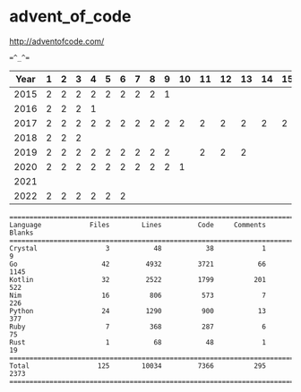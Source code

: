 # advent_of_code

<http://adventofcode.com/>

`=^_^=`

| Year  | 1 | 2 | 3 | 4 | 5 | 6 | 7 | 8 | 9 | 10 | 11 | 12 | 13 | 14 | 15 | 16 | 17 | 18 | 19 | 20 | 21 | 22 | 23 | 24 | 25 |
|-------|---|---|---|---|---|---|---|---|---|----|----|----|----|----|----|----|----|----|----|----|----|----|----|----|----|
| 2015  | 2 | 2 | 2 | 2 | 2 | 2 | 2 | 2 | 1 |    |    |    |    |    |    |    |    |    |    |    |    |    |    |    |    |
| 2016  | 2 | 2 | 2 | 1 |   |   |   |   |   |    |    |    |    |    |    |    |    |    |    |    |    |    |    |    |    |
| 2017  | 2 | 2 | 2 | 2 | 2 | 2 | 2 | 2 | 2 | 2  | 2  | 2  | 2  | 2  | 2  | 1  |    |    |    |    |    |    |    |    |    |
| 2018  | 2 | 2 | 2 |   |   |   |   |   |   |    |    |    |    |    |    |    |    |    |    |    |    |    |    |    |    |
| 2019  | 2 | 2 | 2 | 2 | 2 | 2 | 2 | 2 | 2 |    | 2  | 2  | 2  |    |    |    |    |    |    |    |    |    |    |    |    |
| 2020  | 2 | 2 | 2 | 2 | 2 | 2 | 2 | 2 | 2 | 1  |    |    |    |    |    |    |    |    |    |    |    |    |    |    |    |
| 2021  |   |   |   |   |   |   |   |   |   |    |    |    |    |    |    |    |    |    |    |    |    |    |    |    |    |
| 2022  | 2 | 2 | 2 | 2 | 2 | 2 |   |   |   |    |    |    |    |    |    |    |    |    |    |    |    |    |    |    |    |

```
===============================================================================
Language            Files        Lines         Code     Comments       Blanks
===============================================================================
Crystal                 3           48           38            1            9
Go                     42         4932         3721           66         1145
Kotlin                 32         2522         1799          201          522
Nim                    16          806          573            7          226
Python                 24         1290          900           13          377
Ruby                    7          368          287            6           75
Rust                    1           68           48            1           19
===============================================================================
Total                 125        10034         7366          295         2373
===============================================================================
```
